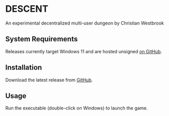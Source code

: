 # DESCENT
An experimental decentralized multi-user dungeon by Christian Westbrook

## System Requirements
Releases currently target Windows 11 and are hosted unsigned [on GitHub](https://github.com/christian-westbrook/descent-releases/releases).

## Installation
Download the latest release from [GitHub](https://github.com/christian-westbrook/descent-releases/releases).

## Usage
Run the executable (double-click on Windows) to launch the game.
